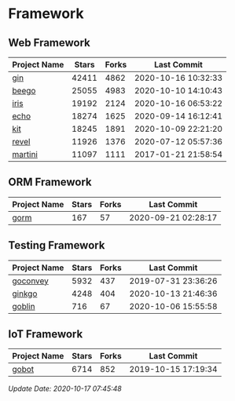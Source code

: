 # Framework

## Web Framework

| Project Name | Stars | Forks | Last Commit |
| ------------ | ----- | ----- | ----------- |
| [gin](https://github.com/gin-gonic/gin) | 42411 | 4862 | 2020-10-16 10:32:33 |
| [beego](https://github.com/astaxie/beego) | 25055 | 4983 | 2020-10-10 14:10:43 |
| [iris](https://github.com/kataras/iris) | 19192 | 2124 | 2020-10-16 06:53:22 |
| [echo](https://github.com/labstack/echo) | 18274 | 1625 | 2020-09-14 16:12:41 |
| [kit](https://github.com/go-kit/kit) | 18245 | 1891 | 2020-10-09 22:21:20 |
| [revel](https://github.com/revel/revel) | 11926 | 1376 | 2020-07-12 05:57:36 |
| [martini](https://github.com/go-martini/martini) | 11097 | 1111 | 2017-01-21 21:58:54 |

## ORM Framework

| Project Name | Stars | Forks | Last Commit |
| ------------ | ----- | ----- | ----------- |
| [gorm](https://github.com/jinzhu/gorm) | 167 | 57 | 2020-09-21 02:28:17 |

## Testing Framework

| Project Name | Stars | Forks | Last Commit |
| ------------ | ----- | ----- | ----------- |
| [goconvey](https://github.com/smartystreets/goconvey) | 5932 | 437 | 2019-07-31 23:36:26 |
| [ginkgo](https://github.com/onsi/ginkgo) | 4248 | 404 | 2020-10-13 21:46:36 |
| [goblin](https://github.com/franela/goblin) | 716 | 67 | 2020-10-06 15:55:58 |

## IoT Framework

| Project Name | Stars | Forks | Last Commit |
| ------------ | ----- | ----- | ----------- |
| [gobot](https://github.com/hybridgroup/gobot) | 6714 | 852 | 2019-10-15 17:19:34 |

*Update Date: 2020-10-17 07:45:48*
